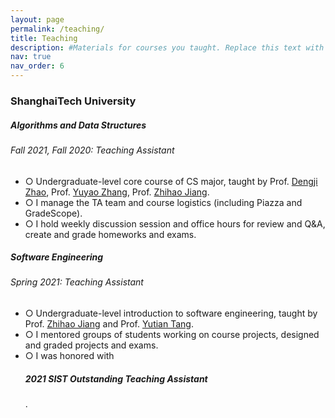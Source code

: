 ```yaml
---
layout: page
permalink: /teaching/
title: Teaching
description: #Materials for courses you taught. Replace this text with your description.
nav: true
nav_order: 6
---
```


<h3 class="mt-4">ShanghaiTech University</h3>

<div class="card mt-3">
  <div class="p-3">
    <div class="row">
      <div class="col-sm-10">
        <h5 class="font-weight-bold">Algorithms and Data Structures</h5>
      </div>
    </div>
    <h6 class="font-italic mt-2 mt-sm-0">Fall 2021, Fall 2020: Teaching Assistant</h6>
    <ul class="card-text font-weight-light list-group list-group-flush">
      <li class="list-group-item">○ Undergraduate-level core course of CS major, taught by Prof. <a href="http://dengji-zhao.net/">Dengji Zhao</a>, Prof. <a href="https://sist.shanghaitech.edu.cn/sist_en/2020/0814/c7582a54827/page.htm">Yuyao Zhang</a>, Prof. <a href="https://faculty.sist.shanghaitech.edu.cn/faculty/jiangzhh/">Zhihao Jiang</a>.</li>
      <li class="list-group-item">○ I manage the TA team and course logistics (including Piazza and GradeScope).</li>
      <li class="list-group-item">○ I hold weekly discussion session and office hours for review and Q&A, create and grade homeworks and exams.</li>
    </ul>
  </div>
</div>

<div class="card mt-3">
  <div class="p-3">
    <div class="row">
      <div class="col-sm-10">
        <h5 class="font-weight-bold">Software Engineering</h5>
      </div>
    </div>
    <h6 class="font-italic mt-2 mt-sm-0">Spring 2021: Teaching Assistant</h6>
    <ul class="card-text font-weight-light list-group list-group-flush">
      <li class="list-group-item">○ Undergraduate-level introduction to software engineering, taught by Prof. <a href="https://faculty.sist.shanghaitech.edu.cn/faculty/jiangzhh/">Zhihao Jiang</a> and Prof. <a href="https://www.chrisyttang.org/">Yutian Tang</a>.</li>
      <li class="list-group-item">○ I mentored groups of students working on course projects, designed and graded projects and exams.</li>
      <li class="list-group-item">○ I was honored with <h5 class="font-weight-bold">2021 SIST Outstanding Teaching Assistant</h5>.</li>
    </ul>
  </div>
</div>